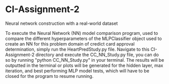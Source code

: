 # CI-Assignment-2

Neural network construction with a real-world dataset

To execute the Neural Network (NN) model comparison program, used to compare the different hyperparameters of the MLPClassifier object used to create an NN for this problem domain of credict card approval determination, simply run the HeartPredStudy.py file. Navigate to this CI-Assignment-2 directory and execute the CC_NN_Study.py file, you can do so by running "python CC_NN_Study.py" in your terminal. The results will be outputted in the terminal or plots will be generated for the hidden layer, max iteration, and best performing MLP model tests, which will have to be closed for the program to resume running.
